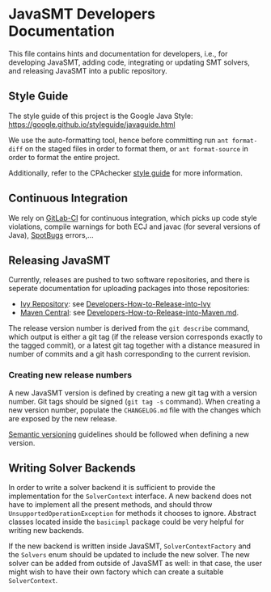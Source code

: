<!--
This file is part of JavaSMT,
an API wrapper for a collection of SMT solvers:
https://github.com/sosy-lab/java-smt

SPDX-FileCopyrightText: 2021 Dirk Beyer <https://www.sosy-lab.org>

SPDX-License-Identifier: Apache-2.0
-->

# JavaSMT Developers Documentation

This file contains hints and documentation for developers,
i.e., for developing JavaSMT, adding code, integrating or updating SMT solvers,
and releasing JavaSMT into a public repository.


## Style Guide

The style guide of this project is the Google Java Style:
https://google.github.io/styleguide/javaguide.html

We use the auto-formatting tool, hence before committing run `ant format-diff`
on the staged files in order to format them, or `ant format-source` in order to
format the entire project.

Additionally, refer to the CPAchecker
[style guide](https://github.com/sosy-lab/cpachecker/blob/trunk/doc/StyleGuide.md)
for more information.


## Continuous Integration

We rely on [GitLab-CI](https://gitlab.com/sosy-lab/software/java-smt/pipelines)
for continuous integration, which picks up code style violations,
compile warnings for both ECJ and javac (for several versions of Java),
[SpotBugs](https://github.com/spotbugs/spotbugs) errors,...


## Releasing JavaSMT

Currently, releases are pushed to two software repositories,
and there is seperate documentation for uploading packages into those repositories:
- [Ivy Repository](http://www.sosy-lab.org/ivy/org.sosy_lab/):
  see [Developers-How-to-Release-into-Ivy](Developers-How-to-Release-into-Ivy.md)
- [Maven Central](http://search.maven.org/):
  see [Developers-How-to-Release-into-Maven.md](Developers-How-to-Release-into-Maven.md).

The release version number is derived from the `git describe` command,
which output is either a git tag (if the release version corresponds exactly
to the tagged commit), or a latest git tag together with a distance measured
in number of commits and a git hash corresponding to the current revision.


### Creating new release numbers

A new JavaSMT version is defined by creating a new git tag with a version number.
Git tags should be signed (`git tag -s` command).
When creating a new version number, populate the `CHANGELOG.md` file with the
changes which are exposed by the new release.

[Semantic versioning](http://semver.org/) guidelines should be followed when defining a new
version.


## Writing Solver Backends

In order to write a solver backend it is sufficient to provide the
implementation for the `SolverContext` interface.
A new backend does not have to implement all the present methods,
and should throw `UnsupportedOperationException` for methods it chooses to ignore.
Abstract classes located inside the `basicimpl` package could be very helpful
for writing new backends.

If the new backend is written inside JavaSMT,
`SolverContextFactory` and the `Solvers` enum should be updated
to include the new solver.
The new solver can be added from outside of JavaSMT as well: in that case,
the user might wish to have their own factory which can create
a suitable `SolverContext`.
